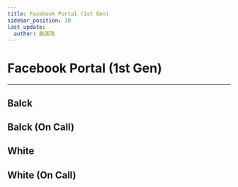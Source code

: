 ```yaml
---
title: Facebook Portal (1st Gen)
sidebar_position: 10
last_update:
  author: 蒯美政
---
```


# Facebook Portal (1st Gen)

---

## Balck

## Balck (On Call)

## White

## White (On Call)